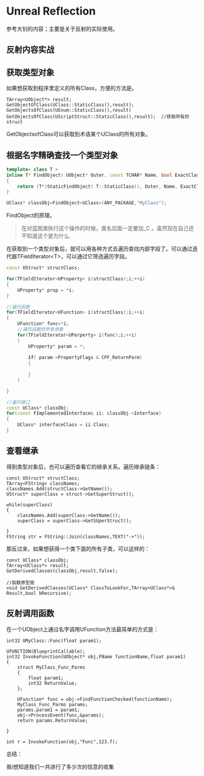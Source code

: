 # Unreal Reflection

参考大钊的内容；主要是关于反射的实际使用。







## 反射内容实战

## 获取类型对象

如果想获取到程序里定义的所有Class，方便的方法是。

```
TArray<UObject*> result;
GetObjectOfClass(UClass::StaticClass(),result);
GetObjectsOfClass(UEnum::StaticClass(),result)
GetObjectsOfClass(UScriptStruct::StaticClass(),result);  //获取所有的struct
```

GetObjectsofClass可以获取到术语某个UClass的所有对象。



## 根据名字精确查找一个类型对象

```cpp
template< class T > 
inline T* FindObject( UObject* Outer, const TCHAR* Name, bool ExactClass=false )
{
    return (T*)StaticFindObject( T::StaticClass(), Outer, Name, ExactClass );
}

UClass* classObj=FindObject<UClass>(ANY_PACKAGE,"MyClass"); 
```

FindObject的原理。

> 在对蓝图类执行这个操作的时候，类名后面一定要加\_C 。虽然现在自己还不知道这个是为什么.



在获取到一个类型对象后，就可以用各种方式去遍历查找内部字段了。可以通过迭代器TFieldIterator\<T>，可以通过它筛选遍历字段。

```cpp
const UStruct* structClass;

for(TFieldIterator<UProperty> i(structClass);i;++i)
{
    UProperty* prop = *i;
}

//遍历函数
for(TFieldIterator<UFunction> i(structClass);i;++i)
{
    UFunction* func=*i;
    //遍历函数的所有参数
    for(TFieldIterator<UPorperty> i(func);i;++i)
    (
        UProperty* param = *;
        
        if( param->PropertyFlags & CPF_ReturnParm)
        {
            
        }
    )

}

//遍历接口
const UClass* classObj;
for(const FImplementedInterface& ii: classObj->Interface)
{
    UClass* interfaceClass = ii.Class;
}

```







## 查看继承

得到类型对象后，也可以遍历查看它的继承关系。遍历继承链条：

```
const UStruct* structClass;
TArray<FString> classNames;
classNames.Add(structClass->GetName());
UStruct* superClass = struct->GetSuperStruct();

while(superClass)
{
    classNames.Add(superClass->GetName());
    superClass = superClass->GetSUperStruct();
    
}
FString str = FString::Join(classNames,TEXT("->"));
```

那反过来，如果想获得一个类下面的所有子类，可以这样的：

```
const UClass* classObj;
TArray<UClass*> result;
GetDerivedClasses(classObj,result,false);

//函数原型是
void GetDerivedClasses(UClass* ClassToLookFor,TArray<UClass*>& Result,bool bRecursive);
```



## 反射调用函数

在一个UObject上通过名字调用UFunction方法最简单的方式是：

```
int32 UMyClass::Func(float param1);

UFUNCTION(BlueprintCallable);
int32 InvokeFunction(UObject* obj,FName functionName,float param1)
{
    struct MyClass_Func_Parms
    {
        float param1;
        int32 ReturnValue;
    };
    
    UFunction* func = obj->FindFunctionChecked(functionName);
    MyClass_Func_Parms params;
    params.param1 = param1;
    obj->ProcessEvent(func,&params);
    return params.ReturnValue;

}

int r = InvokeFunction(obj,"Func",123.f);

```







总结：

我i想知道我们一共进行了多少次的信息的收集



